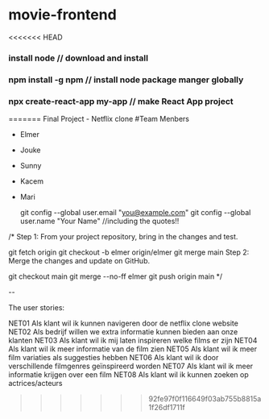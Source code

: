 # movie-frontend
<<<<<<< HEAD

### install node // download and install
### npm install -g npm // install node package manger globally
### npx create-react-app my-app // make React App project
=======
Final Project - Netflix clone
#Team Menbers
- Elmer
- Jouke
- Sunny
- Kacem
- Mari
 
  git config --global user.email "you@example.com" 
  git config --global user.name "Your Name"
  //including the quotes!!

/*
Step 1: From your project repository, bring in the changes and test.

git fetch origin
git checkout -b elmer origin/elmer
git merge main
Step 2: Merge the changes and update on GitHub.

git checkout main
git merge --no-ff elmer
git push origin main
*/

--

The user stories:

NET01 Als klant wil ik kunnen navigeren door de netflix clone website
NET02 Als bedrijf willen we extra informatie kunnen bieden aan onze klanten
NET03 Als klant wil ik mij laten inspireren welke films er zijn
NET04 Als klant wil ik meer informatie van de film zien
NET05 Als klant wil ik meer film variaties als suggesties hebben
NET06 Als klant wil ik door verschillende filmgenres geïnspireerd worden
NET07 Als klant wil ik meer informatie krijgen over een film
NET08 Als klant wil ik kunnen zoeken op actrices/acteurs
>>>>>>> 92fe97f0f116649f03ab755b8815a1f26df1711f
